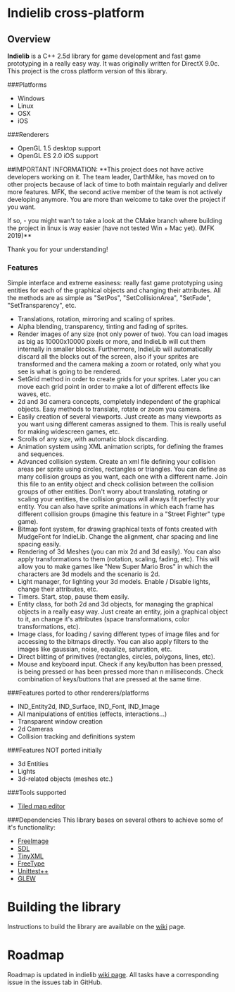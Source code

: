 # Indielib cross-platform

## Overview

**Indielib** is a C++ 2.5d library for game development and fast game prototyping in a really easy way. It was originally written for DirectX 9.0c. This project is the cross platform version of this library.

###Platforms

* Windows
* Linux
* OSX
* iOS

###Renderers
* OpenGL 1.5 desktop support
* OpenGL ES 2.0 iOS  support

##IMPORTANT INFORMATION:
**This project does not have active developers working on it. The team leader, DarthMike, has moved on to other projects because of lack of time to both maintain regularly and deliver more features. MFK, the second active member of the team is not actively developing anymore. You are more than welcome to take over the project if you want.

If so, - you might wan't to take a look at the CMake branch where building the project in linux is way easier (have not tested Win + Mac yet). (MFK 2019)** 

Thank you for your understanding!

### Features
Simple interface and extreme easiness: really fast game prototyping using entities for each of the graphical objects and changing their attributes. All the methods are as simple as "SetPos", "SetCollisionArea", "SetFade", "SetTransparency", etc.

* Translations, rotation, mirroring and scaling of sprites.
* Alpha blending, transparency, tinting and fading of sprites.
* Render images of any size (not only power of two). You can load images as big as 10000x10000 pixels or more, and IndieLib will cut them internally in smaller blocks. Furthermore, IndieLib will automatically discard all the blocks out of the screen, also if your sprites are transformed and the camera making a zoom or rotated, only what you see is what is going to be rendered.
* SetGrid method in order to create grids for your sprites. Later you can move each grid point in order to make a lot of different effects like waves, etc.
* 2d and 3d camera concepts, completely independent of the graphical objects. Easy methods to translate, rotate or zoom you camera.
* Easily creation of several viewports. Just create as many viewports as you want using different cameras assigned to them. This is really useful for making widescreen games, etc.
* Scrolls of any size, with automatic block discarding.
* Animation system using XML animation scripts, for defining the frames and sequences.
* Advanced collision system. Create an xml file defining your collision areas per sprite using circles, rectangles or triangles. You can define as many collision groups as you want, each one with a different name. Join this file to an entity object and check collision between the collision groups of other entities. Don't worry about translating, rotating or scaling your entities, the collision groups will always fit perfectly your entity. You can also have sprite animations in which each frame has different collision groups (imagine this feature in a "Street Fighter" type game).
* Bitmap font system, for drawing graphical texts of fonts created with MudgeFont for IndieLib. Change the alignment, char spacing and line spacing easily.
* Rendering of 3d Meshes (you can mix 2d and 3d easily). You can also apply transformations to them (rotation, scaling, fading, etc). This will allow you to make games like "New Super Mario Bros" in which the characters are 3d models and the scenario is 2d.
* Light manager, for lighting your 3d models. Enable / Disable lights, change their attributes, etc.
* Timers. Start, stop, pause them easily.
* Entity class, for both 2d and 3d objects, for managing the graphical objects in a really easy way. Just create an entity, join a graphical object to it, an change it's attributes (space transformations, color transformations, etc).
* Image class, for loading / saving different types of image files and for accessing to the bitmaps directly. You can also apply filters to the images like gaussian, noise, equalize, saturation, etc.
* Direct blitting of primitives (rectangles, circles, polygons, lines, etc).
* Mouse and keyboard input. Check if any key/button has been pressed, is being pressed or has been pressed more than n milliseconds. Check combination of keys/buttons that are pressed at the same time. 

###Features ported to other renderers/platforms
* IND_Entity2d, IND_Surface, IND_Font, IND_Image
* All manipulations of entities (effects, interactions...)
* Transparent window creation
* 2d Cameras
* Collision tracking and definitions system 

###Features NOT ported initially
* 3d Entities
* Lights
* 3d-related objects (meshes etc.)

###Tools supported
* [Tiled map editor](http://www.mapeditor.org/)

###Dependencies
This library bases on several others to achieve some of it's functionality:

* [FreeImage](http://freeimage.sourceforge.net/)
* [SDL](http://www.libsdl.org/)
* [TinyXML](http://www.grinninglizard.com/tinyxml/)
* [FreeType](http://www.freetype.org/)
* [Unittest++](http://unittest-cpp.sourceforge.net/)
* [GLEW](http://glew.sourceforge.net/)

# Building the library
Instructions to build the library are available on the [wiki](http://www.indielib.com/wiki/index.php?title=Building_IndieLib) page.

# Roadmap
Roadmap is updated in indielib [wiki page](http://www.indielib.com/wiki/index.php?title=IndieLib_developer_FAQ). All tasks have a corresponding issue in the issues tab in GitHub.


